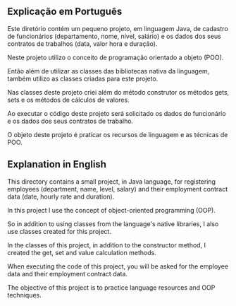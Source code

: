 ## Explicação em Português

Este diretório contém um pequeno projeto, em linguagem Java, de cadastro de funcionários (departamento, nome, nível, salário) e os dados dos seus contratos de trabalhos (data, valor hora e duração).

Neste projeto utilizo o conceito de programação orientado a objeto (POO).

Então além de utilizar as classes das bibliotecas nativa da linguagem, também utilizo as classes criadas para este projeto.

Nas classes deste projeto criei além do método construtor os métodos gets, sets e os métodos de cálculos de valores.

Ao executar o código deste projeto será solicitado os dados do funcionário e os dados dos seus contratos de trabalho.

O objeto deste projeto é praticar os recursos de linguagem e as técnicas de POO.



## Explanation in English

This directory contains a small project, in Java language, for registering employees (department, name, level, salary) and their employment contract data (date, hourly rate and duration).

In this project I use the concept of object-oriented programming (OOP).

So in addition to using classes from the language's native libraries, I also use classes created for this project.

In the classes of this project, in addition to the constructor method, I created the get, set and value calculation methods.

When executing the code of this project, you will be asked for the employee data and their employment contract data.

The objective of this project is to practice language resources and OOP techniques.

